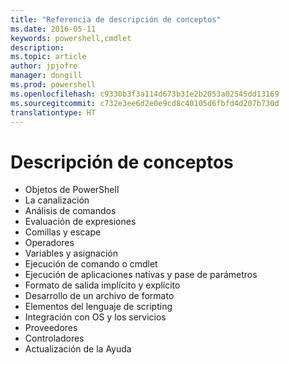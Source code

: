 ```yaml
---
title: "Referencia de descripción de conceptos"
ms.date: 2016-05-11
keywords: powershell,cmdlet
description: 
ms.topic: article
author: jpjofre
manager: dongill
ms.prod: powershell
ms.openlocfilehash: c9330b3f3a114d673b31e2b2053a02545dd13169
ms.sourcegitcommit: c732e3ee6d2e0e9cd8c40105d6fbfd4d207b730d
translationtype: HT
---
```

# <a name="understanding-concepts"></a>Descripción de conceptos

*  Objetos de PowerShell  
*  La canalización
*  Análisis de comandos
*  Evaluación de expresiones
*  Comillas y escape
*  Operadores
*  Variables y asignación
*  Ejecución de comando o cmdlet
*  Ejecución de aplicaciones nativas y pase de parámetros
*  Formato de salida implícito y explícito
*  Desarrollo de un archivo de formato
*  Elementos del lenguaje de scripting
*  Integración con OS y los servicios
*  Proveedores
*  Controladores
*  Actualización de la Ayuda 

